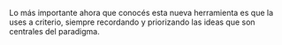 Lo más importante ahora que conocés esta nueva herramienta es que la uses a criterio, siempre recordando y priorizando las ideas que son centrales del paradigma.